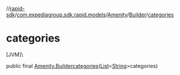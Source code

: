 //[rapid-sdk](../../../../index.md)/[com.expediagroup.sdk.rapid.models](../../index.md)/[Amenity](../index.md)/[Builder](index.md)/[categories](categories.md)

# categories

[JVM]\

public final [Amenity.Builder](index.md)[categories](categories.md)([List](https://docs.oracle.com/javase/8/docs/api/java/util/List.html)&lt;[String](https://docs.oracle.com/javase/8/docs/api/java/lang/String.html)&gt;categories)
